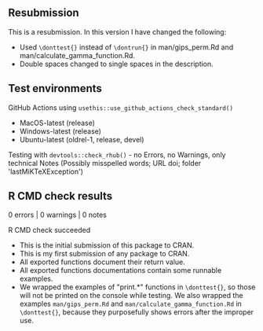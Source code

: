 ## Resubmission
This is a resubmission. In this version I have changed the following:

* Used `\donttest{}` instead of `\dontrun{}` in man/gips_perm.Rd and man/calculate_gamma_function.Rd.
* Double spaces changed to single spaces in the description.


## Test environments

GitHub Actions using `usethis::use_github_actions_check_standard()`

* MacOS-latest (release)
* Windows-latest (release)
* Ubuntu-latest (oldrel-1, release, devel)

Testing with `devtools::check_rhub()` - no Errors, no Warnings, only technical Notes (Possibly misspelled words; URL doi; folder 'lastMiKTeXException')


## R CMD check results

0 errors | 0 warnings | 0 notes

R CMD check succeeded

* This is the initial submission of this package to CRAN.
* This is my first submission of any package to CRAN.
* All exported functions document their return value.
* All exported functions documentations contain some runnable examples.
* We wrapped the examples of "print.*" functions in `\donttest{}`, so those will not be printed on the console while testing. We also wrapped the examples `man/gips_perm.Rd` and `man/calculate_gamma_function.Rd` in `\donttest{}`, because they purposefully shows errors after the improper use.
